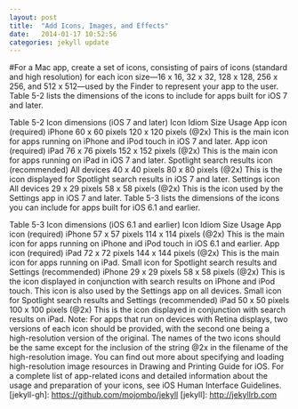```yaml
---
layout: post
title:  "Add Icons, Images, and Effects"
date:   2014-01-17 10:52:56
categories: jekyll update
---
```

#For a Mac app, create a set of icons, consisting of pairs of icons (standard and high resolution) for each icon size—16 x 16, 32 x 32, 128 x 128, 256 x 256, and 512 x 512—used by the Finder to represent your app to the user.
Table 5-2 lists the dimensions of the icons to include for apps built for iOS 7 and later.

Table 5-2  Icon dimensions (iOS 7 and later)
Icon
Idiom
Size
Usage
App icon (required)
iPhone
60 x 60 pixels
120 x 120 pixels (@2x)
This is the main icon for apps running on iPhone and iPod touch in iOS 7 and later.
App icon (required)
iPad
76 x 76 pixels
152 x 152 pixels (@2x)
This is the main icon for apps running on iPad in iOS 7 and later.
Spotlight search results icon (recommended)
All devices
40 x 40 pixels
80 x 80 pixels (@2x)
This is the icon displayed for Spotlight search results in iOS 7 and later.
Settings icon
All devices
29 x 29 pixels
58 x 58 pixels (@2x)
This is the icon used by the Settings app in iOS 7 and later.
Table 5-3 lists the dimensions of the icons you can include for apps built for iOS 6.1 and earlier.

Table 5-3  Icon dimensions (iOS 6.1 and earlier)
Icon
Idiom
Size
Usage
App icon (required)
iPhone
57 x 57 pixels
114 x 114 pixels (@2x)
This is the main icon for apps running on iPhone and iPod touch in iOS 6.1 and earlier.
App icon (required)
iPad
72 x 72 pixels
144 x 144 pixels (@2x)
This is the main icon for apps running on iPad.
Small icon for Spotlight search results and Settings (recommended)
iPhone
29 x 29 pixels
58 x 58 pixels (@2x)
This is the icon displayed in conjunction with search results on iPhone and iPod touch. This icon is also used by the Settings app on all devices.
Small icon for Spotlight search results and Settings (recommended)
iPad
50 x 50 pixels
100 x 100 pixels (@2x)
This is the icon displayed in conjunction with search results on iPad.
Note: For apps that run on devices with Retina displays, two versions of each icon should be provided, with the second one being a high-resolution version of the original. The names of the two icons should be the same except for the inclusion of the string @2x in the filename of the high-resolution image. You can find out more about specifying and loading high-resolution image resources in Drawing and Printing Guide for iOS. For a complete list of app-related icons and detailed information about the usage and preparation of your icons, see iOS Human Interface Guidelines.
[jekyll-gh]: https://github.com/mojombo/jekyll
[jekyll]:    http://jekyllrb.com
